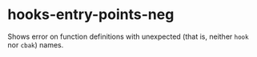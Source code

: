 # hooks-entry-points-neg

Shows error on function definitions with unexpected (that is, neither
`hook` nor `cbak`) names.
